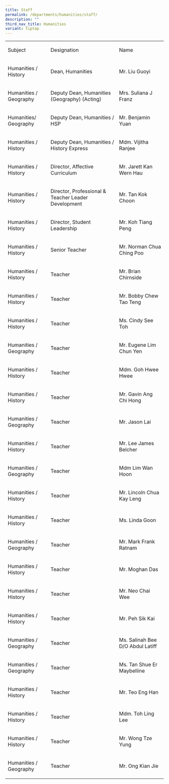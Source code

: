 ```yaml
---
title: Staff
permalink: /departments/humanities/staff/
description: ""
third_nav_title: Humanities
variant: tiptap
---
```

<table style="minWidth: 75px">
<colgroup>
<col>
<col>
<col>
</colgroup>
<tbody>
<tr>
<td rowspan="1" colspan="1">
<p>Subject</p>
</td>
<td rowspan="1" colspan="1">
<p>Designation</p>
</td>
<td rowspan="1" colspan="1">
<p>Name</p>
</td>
</tr>
<tr>
<td rowspan="1" colspan="1">
<p>Humanities / History</p>
</td>
<td rowspan="1" colspan="1">
<p>Dean, Humanities</p>
</td>
<td rowspan="1" colspan="1">
<p>Mr. Liu Guoyi</p>
</td>
</tr>
<tr>
<td rowspan="1" colspan="1">
<p>Humanities / Geography</p>
</td>
<td rowspan="1" colspan="1">
<p>Deputy Dean, Humanities (Geography) (Acting)</p>
</td>
<td rowspan="1" colspan="1">
<p>Mrs. Suliana J Franz</p>
</td>
</tr>
<tr>
<td rowspan="1" colspan="1">
<p>Humanities/ Geography</p>
</td>
<td rowspan="1" colspan="1">
<p>Deputy Dean, Humanities / HSP</p>
</td>
<td rowspan="1" colspan="1">
<p>Mr. Benjamin Yuan</p>
</td>
</tr>
<tr>
<td rowspan="1" colspan="1">
<p>Humanities / History</p>
</td>
<td rowspan="1" colspan="1">
<p>Deputy Dean, Humanities / History Express</p>
</td>
<td rowspan="1" colspan="1">
<p>Mdm. Vijitha Ranjee</p>
</td>
</tr>
<tr>
<td rowspan="1" colspan="1">
<p>Humanities / History</p>
</td>
<td rowspan="1" colspan="1">
<p>Director, Affective Curriculum</p>
</td>
<td rowspan="1" colspan="1">
<p>Mr. Jarett Kan Wern Hau</p>
</td>
</tr>
<tr>
<td rowspan="1" colspan="1">
<p>Humanities / History</p>
</td>
<td rowspan="1" colspan="1">
<p>Director, Professional &amp; Teacher Leader Development&nbsp;</p>
</td>
<td rowspan="1" colspan="1">
<p>Mr. Tan Kok Choon</p>
</td>
</tr>
<tr>
<td rowspan="1" colspan="1">
<p>Humanities / History</p>
</td>
<td rowspan="1" colspan="1">
<p>Director, Student Leadership&nbsp;</p>
</td>
<td rowspan="1" colspan="1">
<p>Mr. Koh Tiang Peng</p>
</td>
</tr>
<tr>
<td rowspan="1" colspan="1">
<p>Humanities / History</p>
</td>
<td rowspan="1" colspan="1">
<p>Senior Teacher</p>
</td>
<td rowspan="1" colspan="1">
<p>Mr. Norman Chua Ching Poo</p>
</td>
</tr>
<tr>
<td rowspan="1" colspan="1">
<p>Humanities / History</p>
</td>
<td rowspan="1" colspan="1">
<p>Teacher</p>
</td>
<td rowspan="1" colspan="1">
<p>Mr. Brian Chirnside</p>
</td>
</tr>
<tr>
<td rowspan="1" colspan="1">
<p>Humanities / History</p>
</td>
<td rowspan="1" colspan="1">
<p>Teacher</p>
</td>
<td rowspan="1" colspan="1">
<p>Mr. Bobby Chew Tao Teng</p>
</td>
</tr>
<tr>
<td rowspan="1" colspan="1">
<p>Humanities / History</p>
</td>
<td rowspan="1" colspan="1">
<p>Teacher</p>
</td>
<td rowspan="1" colspan="1">
<p>Ms. Cindy See Toh</p>
</td>
</tr>
<tr>
<td rowspan="1" colspan="1">
<p>Humanities / Geography</p>
</td>
<td rowspan="1" colspan="1">
<p>Teacher</p>
</td>
<td rowspan="1" colspan="1">
<p>Mr. Eugene Lim Chun Yen</p>
</td>
</tr>
<tr>
<td rowspan="1" colspan="1">
<p>Humanities / History</p>
</td>
<td rowspan="1" colspan="1">
<p>Teacher</p>
</td>
<td rowspan="1" colspan="1">
<p>Mdm. Goh Hwee Hwee</p>
</td>
</tr>
<tr>
<td rowspan="1" colspan="1">
<p>Humanities / History</p>
</td>
<td rowspan="1" colspan="1">
<p>Teacher</p>
</td>
<td rowspan="1" colspan="1">
<p>Mr. Gavin Ang Chi Hong</p>
</td>
</tr>
<tr>
<td rowspan="1" colspan="1">
<p>Humanities / Geography</p>
</td>
<td rowspan="1" colspan="1">
<p>Teacher</p>
</td>
<td rowspan="1" colspan="1">
<p>Mr. Jason Lai</p>
</td>
</tr>
<tr>
<td rowspan="1" colspan="1">
<p>Humanities / History</p>
</td>
<td rowspan="1" colspan="1">
<p>Teacher</p>
</td>
<td rowspan="1" colspan="1">
<p>Mr. Lee James Belcher</p>
</td>
</tr>
<tr>
<td rowspan="1" colspan="1">
<p>Humanities / Geography</p>
</td>
<td rowspan="1" colspan="1">
<p>Teacher</p>
</td>
<td rowspan="1" colspan="1">
<p>Mdm Lim Wan Hoon</p>
</td>
</tr>
<tr>
<td rowspan="1" colspan="1">
<p>Humanities / History</p>
</td>
<td rowspan="1" colspan="1">
<p>Teacher</p>
</td>
<td rowspan="1" colspan="1">
<p>Mr. Lincoln Chua Kay Leng</p>
</td>
</tr>
<tr>
<td rowspan="1" colspan="1">
<p>Humanities / History</p>
</td>
<td rowspan="1" colspan="1">
<p>Teacher</p>
</td>
<td rowspan="1" colspan="1">
<p>Ms. Linda Goon&nbsp;</p>
</td>
</tr>
<tr>
<td rowspan="1" colspan="1">
<p>Humanities / Geography</p>
</td>
<td rowspan="1" colspan="1">
<p>Teacher</p>
</td>
<td rowspan="1" colspan="1">
<p>Mr. Mark Frank Ratnam</p>
</td>
</tr>
<tr>
<td rowspan="1" colspan="1">
<p>Humanities / History</p>
</td>
<td rowspan="1" colspan="1">
<p>Teacher</p>
</td>
<td rowspan="1" colspan="1">
<p>Mr. Moghan Das</p>
</td>
</tr>
<tr>
<td rowspan="1" colspan="1">
<p>Humanities / History</p>
</td>
<td rowspan="1" colspan="1">
<p>Teacher</p>
</td>
<td rowspan="1" colspan="1">
<p>Mr. Neo Chai Wee</p>
</td>
</tr>
<tr>
<td rowspan="1" colspan="1">
<p>Humanities / History</p>
</td>
<td rowspan="1" colspan="1">
<p>Teacher</p>
</td>
<td rowspan="1" colspan="1">
<p>Mr. Peh Sik Kai</p>
</td>
</tr>
<tr>
<td rowspan="1" colspan="1">
<p>Humanities / Geography</p>
</td>
<td rowspan="1" colspan="1">
<p>Teacher</p>
</td>
<td rowspan="1" colspan="1">
<p>Ms. Salinah Bee D/O Abdul Latiff</p>
</td>
</tr>
<tr>
<td rowspan="1" colspan="1">
<p>Humanities / Geography</p>
</td>
<td rowspan="1" colspan="1">
<p>Teacher</p>
</td>
<td rowspan="1" colspan="1">
<p>Ms. Tan Shue Er Maybelline</p>
</td>
</tr>
<tr>
<td rowspan="1" colspan="1">
<p>Humanities / History</p>
</td>
<td rowspan="1" colspan="1">
<p>Teacher</p>
</td>
<td rowspan="1" colspan="1">
<p>Mr. Teo Eng Han</p>
</td>
</tr>
<tr>
<td rowspan="1" colspan="1">
<p>Humanities / History</p>
</td>
<td rowspan="1" colspan="1">
<p>Teacher</p>
</td>
<td rowspan="1" colspan="1">
<p>Mdm. Toh Ling Lee</p>
</td>
</tr>
<tr>
<td rowspan="1" colspan="1">
<p>Humanities / History</p>
</td>
<td rowspan="1" colspan="1">
<p>Teacher</p>
</td>
<td rowspan="1" colspan="1">
<p>Mr. Wong Tze Yung</p>
</td>
</tr>
<tr>
<td rowspan="1" colspan="1">
<p>Humanities / Geography</p>
</td>
<td rowspan="1" colspan="1">
<p>Teacher</p>
</td>
<td rowspan="1" colspan="1">
<p>Mr. Ong Kian Jie</p>
</td>
</tr>
</tbody>
</table>
<p></p>